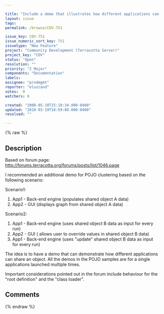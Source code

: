 ```yaml
---

title: "Include a demo that illustrates how different applications can share an object"
layout: issue
tags: 
permalink: /browse/CDV-751

issue_key: CDV-751
issue_numeric_sort_key: 751
issuetype: "New Feature"
project: "Community Development (Terracotta Server)"
project_key: "CDV"
status: "Open"
resolution: ""
priority: "2 Major"
components: "Documentation"
labels: 
assignee: "prodmgmt"
reporter: "eluzcand"
votes:  0
watchers: 0

created: "2008-05-10T15:18:34.000-0400"
updated: "2010-03-19T18:59:08.000-0400"
resolved: ""

---
```




{% raw %}



## Description

<div markdown="1" class="description">

Based on forum page: http://forums.terracotta.org/forums/posts/list/1046.page

I recommended an additional demo for POJO clustering based on the following scenario:

 Scenario1:
1) App1 - Back-end engine (populates shared object A data)
2) App2 - GUI (displays graph from shared object A data)

Scenario2:
1) App1 - Back-end engine (uses shared object B data as input for every run)
2) App2 - GUI ( allows user to override values in shared object B data)
3) App1 - Back-end engine (uses "update" shared object B data as input for every run) 

The idea is to have a demo that can demonstrate how different applications can share an object.  All the demos in the POJO samples are for a single applications launched multiple times.

Important considerations pointed out in the forum include behaviour for the "root definition" and the "class loader".

</div>

## Comments



{% endraw %}
